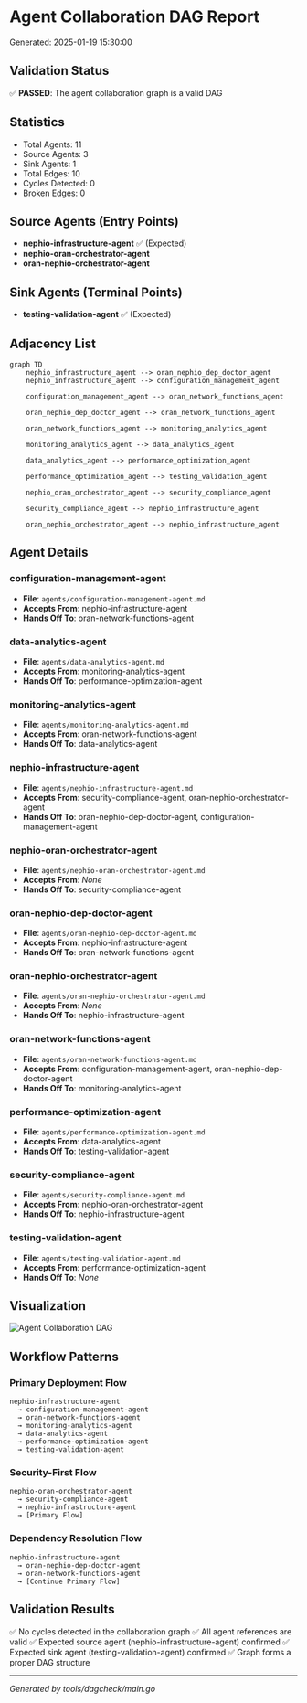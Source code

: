 # Agent Collaboration DAG Report

Generated: 2025-01-19 15:30:00

## Validation Status

✅ **PASSED**: The agent collaboration graph is a valid DAG

## Statistics

- Total Agents: 11
- Source Agents: 3
- Sink Agents: 1
- Total Edges: 10
- Cycles Detected: 0
- Broken Edges: 0

## Source Agents (Entry Points)

- **nephio-infrastructure-agent** ✅ (Expected)
- **nephio-oran-orchestrator-agent**
- **oran-nephio-orchestrator-agent**

## Sink Agents (Terminal Points)

- **testing-validation-agent** ✅ (Expected)

## Adjacency List

```mermaid
graph TD
    nephio_infrastructure_agent --> oran_nephio_dep_doctor_agent
    nephio_infrastructure_agent --> configuration_management_agent
    
    configuration_management_agent --> oran_network_functions_agent
    
    oran_nephio_dep_doctor_agent --> oran_network_functions_agent
    
    oran_network_functions_agent --> monitoring_analytics_agent
    
    monitoring_analytics_agent --> data_analytics_agent
    
    data_analytics_agent --> performance_optimization_agent
    
    performance_optimization_agent --> testing_validation_agent
    
    nephio_oran_orchestrator_agent --> security_compliance_agent
    
    security_compliance_agent --> nephio_infrastructure_agent
    
    oran_nephio_orchestrator_agent --> nephio_infrastructure_agent
```

## Agent Details

### configuration-management-agent

- **File**: `agents/configuration-management-agent.md`
- **Accepts From**: nephio-infrastructure-agent
- **Hands Off To**: oran-network-functions-agent

### data-analytics-agent

- **File**: `agents/data-analytics-agent.md`
- **Accepts From**: monitoring-analytics-agent
- **Hands Off To**: performance-optimization-agent

### monitoring-analytics-agent

- **File**: `agents/monitoring-analytics-agent.md`
- **Accepts From**: oran-network-functions-agent
- **Hands Off To**: data-analytics-agent

### nephio-infrastructure-agent

- **File**: `agents/nephio-infrastructure-agent.md`
- **Accepts From**: security-compliance-agent, oran-nephio-orchestrator-agent
- **Hands Off To**: oran-nephio-dep-doctor-agent, configuration-management-agent

### nephio-oran-orchestrator-agent

- **File**: `agents/nephio-oran-orchestrator-agent.md`
- **Accepts From**: *None*
- **Hands Off To**: security-compliance-agent

### oran-nephio-dep-doctor-agent

- **File**: `agents/oran-nephio-dep-doctor-agent.md`
- **Accepts From**: nephio-infrastructure-agent
- **Hands Off To**: oran-network-functions-agent

### oran-nephio-orchestrator-agent

- **File**: `agents/oran-nephio-orchestrator-agent.md`
- **Accepts From**: *None*
- **Hands Off To**: nephio-infrastructure-agent

### oran-network-functions-agent

- **File**: `agents/oran-network-functions-agent.md`
- **Accepts From**: configuration-management-agent, oran-nephio-dep-doctor-agent
- **Hands Off To**: monitoring-analytics-agent

### performance-optimization-agent

- **File**: `agents/performance-optimization-agent.md`
- **Accepts From**: data-analytics-agent
- **Hands Off To**: testing-validation-agent

### security-compliance-agent

- **File**: `agents/security-compliance-agent.md`
- **Accepts From**: nephio-oran-orchestrator-agent
- **Hands Off To**: nephio-infrastructure-agent

### testing-validation-agent

- **File**: `agents/testing-validation-agent.md`
- **Accepts From**: performance-optimization-agent
- **Hands Off To**: *None*

## Visualization

![Agent Collaboration DAG](agent_dag.png)

## Workflow Patterns

### Primary Deployment Flow
```
nephio-infrastructure-agent 
  → configuration-management-agent 
  → oran-network-functions-agent 
  → monitoring-analytics-agent 
  → data-analytics-agent 
  → performance-optimization-agent 
  → testing-validation-agent
```

### Security-First Flow
```
nephio-oran-orchestrator-agent 
  → security-compliance-agent 
  → nephio-infrastructure-agent 
  → [Primary Flow]
```

### Dependency Resolution Flow
```
nephio-infrastructure-agent 
  → oran-nephio-dep-doctor-agent 
  → oran-network-functions-agent 
  → [Continue Primary Flow]
```

## Validation Results

✅ No cycles detected in the collaboration graph
✅ All agent references are valid
✅ Expected source agent (nephio-infrastructure-agent) confirmed
✅ Expected sink agent (testing-validation-agent) confirmed
✅ Graph forms a proper DAG structure

---

*Generated by tools/dagcheck/main.go*